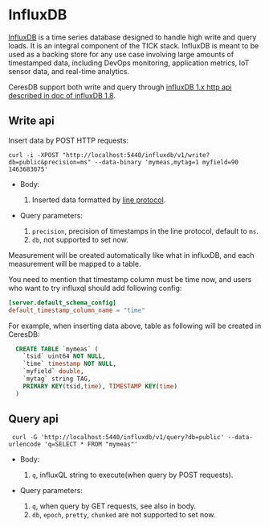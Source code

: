 # InfluxDB

[InfluxDB](https://www.influxdata.com/products/influxdb-overview/) is a time series database designed to handle high write and query loads. It is an integral component of the TICK stack. InfluxDB is meant to be used as a backing store for any use case involving large amounts of timestamped data, including DevOps monitoring, application metrics, IoT sensor data, and real-time analytics.

CeresDB support both write and query through [influxDB 1.x http api described in doc of influxDB 1.8](https://docs.influxdata.com/influxdb/v1.8/tools/api/#influxdb-1x-http-endpoints).

## Write api

Insert data by POST HTTP requests:

```shell
curl -i -XPOST "http://localhost:5440/influxdb/v1/write?db=public&precision=ms" --data-binary 'mymeas,mytag=1 myfield=90 1463683075'
```

- Body:

  1. Inserted data formatted by [line protocol](https://docs.influxdata.com/influxdb/v1.8/concepts/glossary/#influxdb-line-protocol).

- Query parameters:

  1. `precision`, precision of timestamps in the line protocol, default to `ms`.
  2. `db`, not supported to set now.

Measurement will be created automatically like what in influxDB, and each measurement will be mapped to a table.

You need to mention that timestamp column must be time now, and users who want to try influxql should add following config:

```toml
[server.default_schema_config]
default_timestamp_column_name = "time"
```

For example, when inserting data above, table as following will be created in CeresDB:

```sql
  CREATE TABLE `mymeas` (
    `tsid` uint64 NOT NULL,
    `time` timestamp NOT NULL,
    `myfield` double,
    `mytag` string TAG,
    PRIMARY KEY(tsid,time), TIMESTAMP KEY(time)
  )
```

## Query api

```shell
 curl -G 'http://localhost:5440/influxdb/v1/query?db=public' --data-urlencode 'q=SELECT * FROM "mymeas"'
```

- Body:

  1. `q`, influxQL string to execute(when query by POST requests).

- Query parameters:

  1. `q`, when query by GET requests, see also in body.
  2. `db`, `epoch`, `pretty`, `chunked` are not supported to set now.

